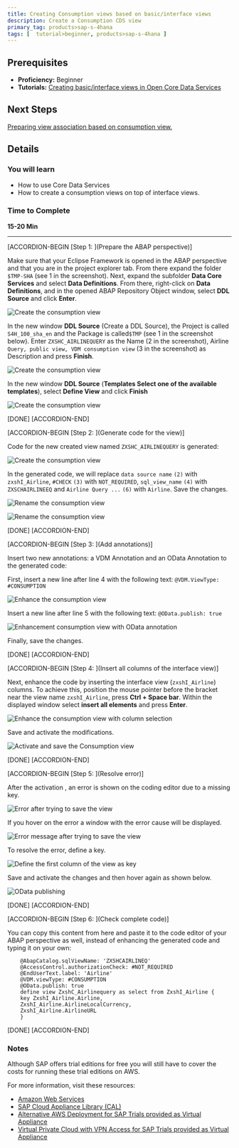 ```yaml
---
title: Creating Consumption views based on basic/interface views
description: Create a Consumption CDS view  
primary_tag: products>sap-s-4hana
tags: [  tutorial>beginner, products>sap-s-4hana ]
---
```

## Prerequisites  
 - **Proficiency:** Beginner
 - **Tutorials:** [Creating basic/interface views in Open Core Data Services ](http://www.sap.com/developer/tutorial-navigator.html)

## Next Steps
[Preparing view association based on consumption view. ](http://www.sap.com/developer/tutorials/s4hana-cds-preparing-views-associations.html)


## Details
### You will learn
- How to use Core Data Services
- How to create a consumption views on top of interface views.


### Time to Complete
**15-20 Min**

---

[ACCORDION-BEGIN [Step 1: ](Prepare the ABAP perspective)]

Make sure that your Eclipse Framework is opened in the ABAP perspective and that you are in the project explorer tab. From there expand the folder `$TMP-SHA` (see 1 in the screenshot). Next, expand the subfolder **Data Core Services** and select **Data Definitions**. From there,  right-click on **Data Definitions**, and in the opened  ABAP Repository Object window, select **DDL Source** and click **Enter**.  

![Create the consumption view](BuildConsumptionView1.png)

In the new window **DDL Source** (Create a DDL Source), the Project is called `S4H_100_sha_en` and the Package is called`$TMP`  (see 1 in the screenshot below). Enter  `ZXSHC_AIRLINEQUERY` as the Name (2 in the screenshot),  Airline `Query, public view, VDM consumption view` (3 in the screenshot) as Description and press **Finish**.

![Create the consumption view](BuildConsumptionView2.png)

In the new window **DDL Source** (**Templates Select one of the available templates**), select **Define View** and click **Finish**

![Create the consumption view](BuildConsumptionView3_0.png)

[DONE]
[ACCORDION-END]

[ACCORDION-BEGIN [Step 2: ](Generate code for the view)]


Code for the new created view named `ZXSHC_AIRLINEQUERY` is generated:

![Create the consumption view](BuildConsumptionView3_1.png)

In the generated code, we will replace `data source name` `(2)` with  `zxshI_Airline`, `#CHECK`  `(3)` with `NOT_REQUIRED`, `sql_view_name` `(4)`
 with `ZXSCHAIRLINEEQ` and `Airline Query ...` `(6)` with `Airline`. Save the changes.

![Rename the consumption view](BuildConsumptionView4_Rename.png)

![Rename the consumption view](BuildConsumptionView4_1_Rename.png)

[DONE]
[ACCORDION-END]

[ACCORDION-BEGIN [Step 3: ](Add annotations)]


Insert two new annotations: a VDM Annotation and an OData Annotation
to the generated code:

First, insert a new line after line 4 with the following text:
   `@VDM.ViewType: #CONSUMPTION`

![Enhance the consumption view](BuildConsumptionView5_EnhanceCoding_VDMTyp.png)

Insert a  new line after line 5 with the following text:
   `@OData.publish: true`

![Enhancement consumption view with OData annotation ](BuildConsumptionView7_Enhance_ODataAnnotation.png)

Finally,  save the changes.

[DONE]
[ACCORDION-END]

[ACCORDION-BEGIN [Step 4: ](Insert all columns of the interface view)]


Next, enhance the code by inserting the interface view (`zxshI_Airline`) columns. To achieve this, position the mouse pointer before the bracket near the view name `zxshI_Airline`, press **Ctrl + Space bar**. Within the displayed window select **insert all elements** and press **Enter**.

![Enhance the consumption view with  column selection](BuildConsumptionView7_EnhanceColumSelection.png)

Save and activate the modifications.

![Activate and save the Consumption view ](BuildConsumptionView8_AtferSave_Activate.png)

[DONE]
[ACCORDION-END]

[ACCORDION-BEGIN [Step 5: ](Resolve error)]

After the activation , an error is shown on the coding editor  due to a missing key.

![Error after trying to save the view](BuildConsumptionView10_ErrorAfterActivationKeyMissing.png)

If you hover on the error a window with the error cause will be displayed.

![Error message  after trying to save the view](ErrorMessage.png)

To resolve the error, define a key.

![Define the first column of the view as key ](DefineFirstColumEltAsKey.png)

Save and activate the changes and then hover again as shown below.

![OData publishing](BuildingConsumptionView_HoverOnODatapublish.png)

[DONE]
[ACCORDION-END]

[ACCORDION-BEGIN [Step 6: ](Check complete code)]

You can copy this content from here and paste it to the code editor of your ABAP perspective as well, instead of enhancing the generated code and typing it on your own:

```abap
    @AbapCatalog.sqlViewName: 'ZXSHCAIRLINEQ'
    @AccessControl.authorizationCheck: #NOT_REQUIRED
    @EndUserText.label: 'Airline'
    @VDM.viewType: #CONSUMPTION
    @OData.publish: true
    define view ZxshC_Airlinequery as select from ZxshI_Airline {
    key ZxshI_Airline.Airline,
    ZxshI_Airline.AirlineLocalCurrency,
    ZxshI_Airline.AirlineURL
    }
```      

[DONE]
[ACCORDION-END]


### Notes
Although SAP offers trial editions for free you will still have to cover the costs for running these trial editions on AWS.

For more information, visit these resources:    

- [Amazon Web Services](http://aws.amazon.com/)
- [SAP Cloud Appliance Library (CAL)](https://scn.sap.com/community/cloud-appliance-library)
- [Alternative AWS Deployment for SAP Trials provided as Virtual Appliance](https://scn.sap.com/docs/DOC-46908)
- [Virtual Private Cloud with VPN Access for SAP Trials provided as Virtual Appliance](https://scn.sap.com/docs/DOC-46629)
